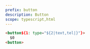 ```yaml
---
prefix: button
description: Button
scope: typescript,html
---
```


```html
<button${1: type="${2|text,tel|}"}>
  $0
<button>
```
